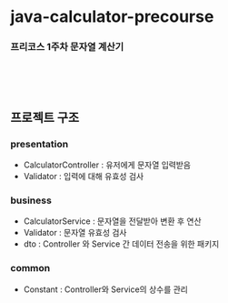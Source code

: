 # java-calculator-precourse

### 프리코스 1주차 문자열 계산기

<br>
<br>
<br>

## 프로젝트 구조

### presentation
* CalculatorController : 유저에게 문자열 입력받음
* Validator : 입력에 대해 유효성 검사

### business
* CalculatorService : 문자열을 전달받아 변환 후 연산
* Validator : 문자열 유효성 검사
* dto : Controller 와 Service 간 데이터 전송을 위한 패키지

### common
* Constant : Controller와 Service의 상수를 관리